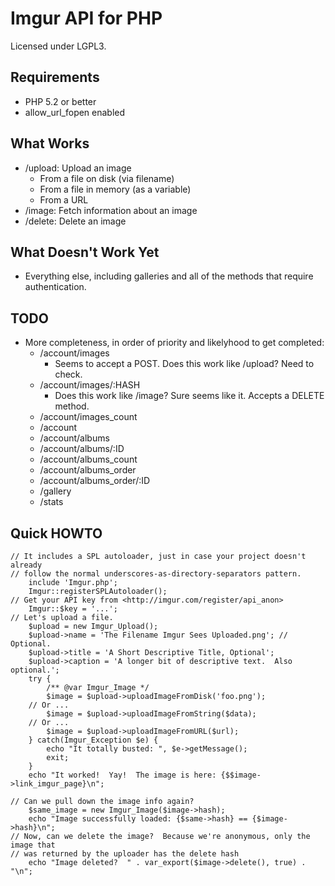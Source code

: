 # Imgur API for PHP

Licensed under LGPL3.

## Requirements

 - PHP 5.2 or better
 - allow_url_fopen enabled

## What Works

 - /upload: Upload an image
   - From a file on disk (via filename)
   - From a file in memory (as a variable)
   - From a URL
 - /image: Fetch information about an image
 - /delete: Delete an image

## What Doesn't Work Yet

 - Everything else, including galleries and all of the methods that require authentication.

## TODO
 
 - More completeness, in order of priority and likelyhood to get completed:
   - /account/images
     - Seems to accept a POST.  Does this work like /upload?  Need to check.
   - /account/images/:HASH
     - Does this work like /image?  Sure seems like it.  Accepts a DELETE method.
   - /account/images_count
   - /account
   - /account/albums
   - /account/albums/:ID
   - /account/albums_count
   - /account/albums_order
   - /account/albums_order/:ID
   - /gallery
   - /stats
 
## Quick HOWTO

    // It includes a SPL autoloader, just in case your project doesn't already
    // follow the normal underscores-as-directory-separators pattern.
        include 'Imgur.php';
        Imgur::registerSPLAutoloader();
    // Get your API key from <http://imgur.com/register/api_anon>
        Imgur::$key = '...';
    // Let's upload a file.
        $upload = new Imgur_Upload();
        $upload->name = 'The Filename Imgur Sees Uploaded.png'; // Optional.
        $upload->title = 'A Short Descriptive Title, Optional';
        $upload->caption = 'A longer bit of descriptive text.  Also optional.';
        try {
            /** @var Imgur_Image */
            $image = $upload->uploadImageFromDisk('foo.png');
        // Or ...
            $image = $upload->uploadImageFromString($data);
        // Or ...
            $image = $upload->uploadImageFromURL($url);
        } catch(Imgur_Exception $e) {
            echo "It totally busted: ", $e->getMessage();
            exit;
        }
        echo "It worked!  Yay!  The image is here: {$$image->link_imgur_page}\n";

    // Can we pull down the image info again?
        $same_image = new Imgur_Image($image->hash);
        echo "Image successfully loaded: {$same->hash} == {$image->hash}\n";
    // Now, can we delete the image?  Because we're anonymous, only the image that
    // was returned by the uploader has the delete hash
        echo "Image deleted?  " . var_export($image->delete(), true) . "\n";
